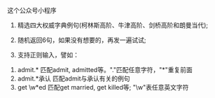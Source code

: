 这个公众号小程序

1.  精选四大权威字典例句(柯林斯高阶、牛津高阶、剑桥高阶和朗曼当代);

2.  随机返回6句，如果没有想要的，再发一遍试试;

3.  支持正则输入，譬如：

1)  admit.*  匹配admit, admitted等。"."匹配任意字符，"*"重复前面
2)  admit.*承认  匹配admit与承认有关的例句
3)  get \w*ed  匹配get married, get killed等; "\w"表任意英文字符
